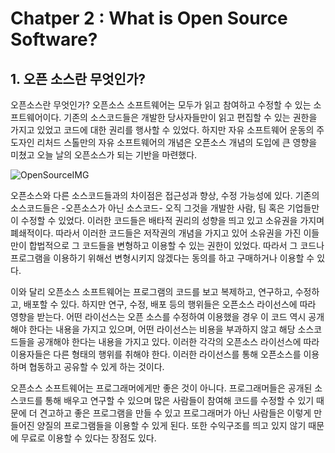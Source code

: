  Chatper 2 : What is Open Source Software?
=================================

## 1. 오픈 소스란 무엇인가?

 오픈소스란 무엇인가? 오픈소스 소프트웨어는 모두가 읽고 참여하고 수정할 수 있는 소프트웨어이다. 기존의 소스코드들은 개발한 당사자들만이 읽고 편집할 수 있는 권한을 가지고 있었고 코드에 대한 권리를 행사할 수 있었다. 하지만 자유 소프트웨어 운동의 주도자인 리처드 스톨만의 자유 소프트웨어의 개념은 오픈소스 개념의 도입에 큰 영향을 미쳤고 오늘 날의 오픈소스가 되는 기반을 마련했다.

 ![OpenSourceIMG](https://opensource.org/files/osi_keyhole_300X300_90ppi_0.png)


 오픈소스와 다른 소스코드들과의 차이점은 접근성과 향상, 수정 가능성에 있다. 기존의 소스코드들은 -오픈소스가 아닌 소스코드- 오직 그것을 개발한 사람, 팀 혹은 기업들만이 수정할 수 있었다. 이러한 코드들은 배타적 권리의 성향을 띄고 있고 소유권을 가지며 폐쇄적이다. 따라서 이러한 코드들은 저작권의 개념을 가지고 있어 소유권을 가진 이들만이 합법적으로 그 코드들을 변형하고 이용할 수 있는 권한이 있었다. 따라서 그 코드나 프로그램을 이용하기 위해선 변형시키지 않겠다는 동의를 하고 구매하거나 이용할 수 있다.

 이와 달리 오픈소스 소프트웨어는 프로그램의 코드를 보고 복제하고, 연구하고, 수정하고, 배포할 수 있다. 하지만 연구, 수정, 배포 등의 행위들은 오픈소스 라이선스에 따라 영향을 받는다. 어떤 라이선스는 오픈 소스를 수정하여 이용했을 경우 이 코드 역시 공개해야 한다는 내용을 가지고 있으며, 어떤 라이선스는 비용을 부과하지 않고 해당 소스코드들을 공개해야 한다는 내용을 가지고 있다. 이러한 각각의 오픈소스 라이선스에 따라 이용자들은 다른 형태의 행위를 취해야 한다. 이러한 라이선스를 통해 오픈소스를 이용하며 협동하고 공유할 수 있게 하는 것이다.

 오픈소스 소프트웨어는 프로그래머에게만 좋은 것이 아니다. 프로그래머들은 공개된 소스코드를 통해 배우고 연구할 수 있으며 많은 사람들이 참여해 코드를 수정할 수 있기 때문에 더 견고하고 좋은 프로그램을 만들 수 있고 프로그래머가 아닌 사람들은 이렇게 만들어진 양질의 프로그램들을 이용할 수 있게 된다. 또한 수익구조를 띄고 있지 않기 때문에 무료로 이용할 수 있다는 장점도 있다.


 
